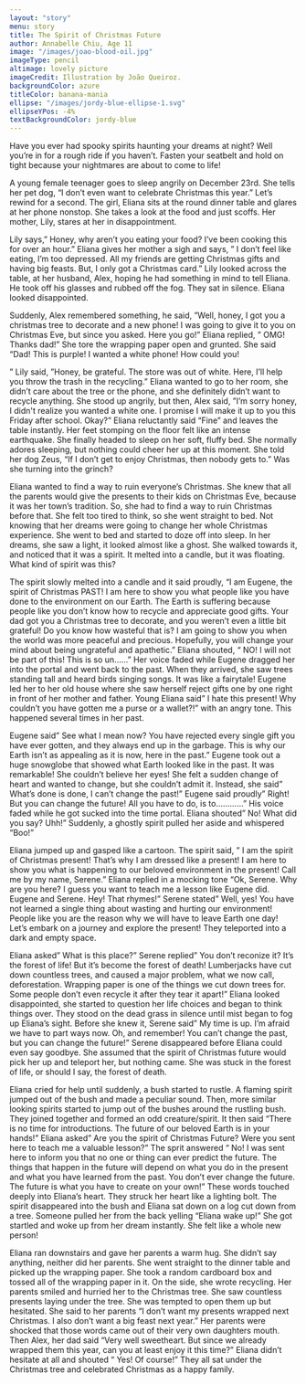 ```yaml
---
layout: "story"
menu: story
title: The Spirit of Christmas Future
author: Annabelle Chiu, Age 11
image: "/images/joao-blood-oil.jpg"
imageType: pencil
altimage: lovely picture
imageCredit: Illustration by João Queiroz.
backgroundColor: azure
titleColor: banana-mania
ellipse: "/images/jordy-blue-ellipse-1.svg"
ellipseYPos: -4%
textBackgroundColor: jordy-blue
---
```



Have you ever had spooky spirits haunting your dreams at night? Well you’re in for a rough ride if you haven’t. Fasten your seatbelt and hold on tight because your nightmares are about to come to life!

A young female teenager goes to sleep angrily on December 23rd. She tells her pet dog, “I don’t even want to celebrate Christmas this year.” Let’s rewind for a second. The girl, Eliana sits at the round dinner table and glares at her phone nonstop. She takes a look at the food and just scoffs. Her mother, Lily, stares at her in disappointment.

 Lily says,” Honey, why aren’t you eating your food? I’ve been cooking this for over an hour.” Eliana gives her mother a sigh and says, ” I don’t feel like eating, I’m too depressed. All my friends are getting Christmas gifts and having big feasts. But, I only got a Christmas card.” Lily looked across the table, at her husband, Alex, hoping he had something in mind to tell Eliana. He took off his glasses and rubbed off the fog. They sat in silence. Eliana looked disappointed.

Suddenly, Alex remembered something, he said, ”Well, honey, I got you a christmas tree to decorate and a new phone! I was going to give it to you on Christmas Eve, but since you asked. Here you go!” Eliana replied, ” OMG! Thanks dad!” She tore the wrapping paper open and grunted. She said “Dad! This is purple! I wanted a white phone! How could you!

” Lily said, ”Honey, be grateful. The store was out of white. Here, I’ll help you throw the trash in the recycling.” Eliana wanted to go to her room, she didn’t care about the tree or the phone, and she definitely didn’t want to recycle anything. She stood up angrily, but then, Alex said, ”I’m sorry honey, I didn't realize you wanted a white one. I promise I will make it up to you this Friday after school. Okay?” Eliana reluctantly said “Fine” and leaves the table instantly. Her feet stomping on the floor felt like an intense earthquake. She finally headed to sleep on her soft, fluffy bed. She normally adores sleeping, but nothing could cheer her up at this moment. She told her dog Zeus, “If I don’t get to enjoy Christmas, then nobody gets to.” Was she turning into the grinch?

Eliana wanted to find a way to ruin everyone’s Christmas. She knew that all the parents would give the presents to their kids on Christmas Eve, because it was her town’s tradition. So, she had to find a way to ruin Christmas before that. She felt too tired to think, so she went straight to bed. Not knowing that her dreams were going to change her whole Christmas experience. She went to bed and started to doze off into sleep. In her dreams, she saw a light, it looked almost like a ghost. She walked towards it, and noticed that it was a spirit. It melted into a candle, but it was floating. What kind of spirit was this?

The spirit slowly melted into a candle and it said proudly, “I am Eugene, the spirit of Christmas PAST! I am here to show you what people like you have done to the environment on our Earth. The Earth is suffering because people like you don’t know how to recycle and appreciate good gifts. Your dad got you a Christmas tree to decorate, and you weren’t even a little bit grateful! Do you know how wasteful that is? I am going to show you when the world was more peaceful and precious. Hopefully, you will change your mind about being ungrateful and apathetic.” Eliana shouted, “ NO! I will not be part of this! This is so un……” Her voice faded while Eugene dragged her into the portal and went back to the past. When they arrived, she saw trees standing tall and heard birds singing songs. It was like a fairytale! Eugene led her to her old house where she saw herself reject gifts one by one right in front of her mother and father. Young Eliana said” I hate this present! Why couldn’t you have gotten me a purse or a wallet?!” with an angry tone. This happened several times in her past. 

Eugene said” See what I mean now? You have rejected every single gift you have ever gotten, and they always end up in the garbage. This is why our Earth isn’t as appealing as it is now, here in the past.” Eugene took out a huge snowglobe that showed what Earth looked like in the past. It was remarkable! She couldn’t believe her eyes! She felt a sudden change of heart and wanted to change, but she couldn’t admit it. Instead, she said” What’s done is done, I can’t change the past!” Eugene said proudly” Right! But you can change the future! All you have to do, is to…………” His voice faded while he got sucked into the time portal. Eliana shouted” No! What did you say? Uhh!” Suddenly, a ghostly spirit pulled her aside and whispered “Boo!”

Eliana jumped up and gasped like a cartoon. The spirit said, ” I am the spirit of Christmas present! That’s why I am dressed like a present! I am here to show you what is happening to our beloved environment in the present! Call me by my name, Serene.” Eliana replied in a mocking tone “Ok, Serene. Why are you here? I guess you want to teach me a lesson like Eugene did. Eugene and Serene. Hey! That rhymes!” Serene stated” Well, yes! You have not learned a single thing about wasting and hurting our environment! People like you are the reason why we will have to leave Earth one day! Let’s embark on a journey and explore the present! They teleported into a dark and empty space. 

Eliana asked” What is this place?” Serene replied” You don’t reconize it? It’s the forest of life! But it’s become the forest of death! Lumberjacks have cut down countless trees, and caused a major problem, what we now call, deforestation. Wrapping paper is one of the things we cut down trees for. Some people don’t even recycle it after they tear it apart!” Eliana looked disappointed, she started to question her life choices and began to think things over. They stood on the dead grass in silence until mist began to fog up Eliana’s sight. Before she knew it, Serene said” My time is up. I’m afraid we have to part ways now. Oh, and remember! You can’t change the past, but you can change the future!” Serene disappeared before Eliana could even say goodbye. She assumed that the spirit of Christmas future would pick her up and teleport her, but nothing came. She was stuck in the forest of life, or should I say, the forest of death.

Eliana cried for help until suddenly, a bush started to rustle. A flaming spirit jumped out of the bush and made a peculiar sound. Then, more similar looking spirits started to jump out of the bushes around the rustling bush. They joined together and formed an odd creature/spirit. It then said “There is no time for introductions. The future of our beloved Earth is in your hands!” Eliana asked” Are you the spirit of Christmas Future? Were you sent here to teach me a valuable lesson?” The sprit answered “ No! I was sent here to inform you that no one or thing can ever predict the future. The things that happen in the future will depend on what you do in the present and what you have learned from the past. You don’t ever change the future. The future is what you have to create on your own!” These words touched deeply into Eliana’s heart. They struck her heart like a lighting bolt. The spirit disappeared into the bush and Eliana sat down on a log cut down from a tree. Someone pulled her from the back yelling “Eliana wake up!” She got startled and woke up from her dream instantly. She felt like a whole new person!

Eliana ran downstairs and gave her parents a warm hug. She didn’t say anything, neither did her parents. She went straight to the dinner table and picked up the wrapping paper. She took a random cardboard box and tossed all of the wrapping paper in it. On the side, she wrote recycling. Her parents smiled and hurried her to the Christmas tree. She saw countless presents laying under the tree. She was tempted to open them up but hesitated. She said to her parents “I don’t want my presents wrapped next Christmas. I also don’t want a big feast next year.” Her parents were shocked that those words came out of their very own daughters mouth. Then Alex, her dad said “Very well sweetheart. But since we already wrapped them this year, can you at least enjoy it this time?” Eliana didn’t hesitate at all and shouted “ Yes! Of course!” They all sat under the Christmas tree and celebrated Christmas as a happy family.

